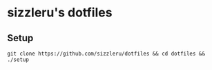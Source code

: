 # sizzleru's dotfiles

## Setup

    git clone https://github.com/sizzleru/dotfiles && cd dotfiles && ./setup
